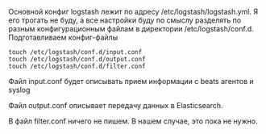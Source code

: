 Основной конфиг logstash лежит по адресу /etc/logstash/logstash.yml.
Я его трогать не буду, а все настройки буду по смыслу разделять по разным конфигурационным файлам в директории /etc/logstash/conf.d.
Подготавливаем конфиг-файлы

    touch /etc/logstash/conf.d/input.conf
    touch /etc/logstash/conf.d/output.conf
    touch /etc/logstash/conf.d/filter.conf
Файл input.conf будет описывать прием информации с beats агентов и syslog

Файл output.conf описывает передачу данных в Elasticsearch.

В файл filter.conf ничего не пишем. В нашем случае, это пока не нужно.

